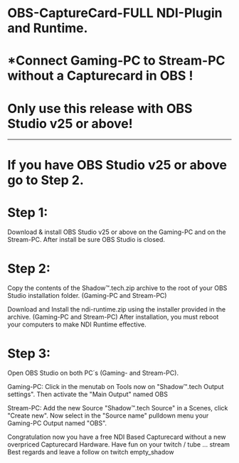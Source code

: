 # OBS-CaptureCard-FULL NDI-Plugin and Runtime.
# *Connect Gaming-PC to Stream-PC without a Capturecard in OBS !

# Only use this release with OBS Studio v25 or above!
-------------------------------------------------------


# If you have OBS Studio v25 or above go to Step 2.

# Step 1:
Download & install OBS Studio v25 or above on the Gaming-PC and on the Stream-PC.
After install be sure OBS Studio is closed.

# Step 2:
Copy the contents of the Shadow™.tech.zip archive to the root of your OBS Studio installation folder. (Gaming-PC and Stream-PC)

Download and Install the ndi-runtime.zip using the installer provided in the archive. (Gaming-PC and Stream-PC)
After installation, you must reboot your computers to make NDI Runtime effective.

# Step 3:
Open OBS Studio on both PC´s (Gaming- and Stream-PC).

Gaming-PC:
Click in the menutab on Tools now on "Shadow™.tech Output settings".
Then activate the "Main Output" named OBS

Stream-PC:
Add the new Source "Shadow™.tech Source" in a Scenes, click "Create new".
Now select in the "Source name" pulldown menu your Gaming-PC Output named "OBS".

Congratulation now you have a free NDI Based Capturecard without a new overpriced Capturecard Hardware.
Have fun on your twitch / tube ... stream 
Best regards and leave a follow on twitch empty_shadow
